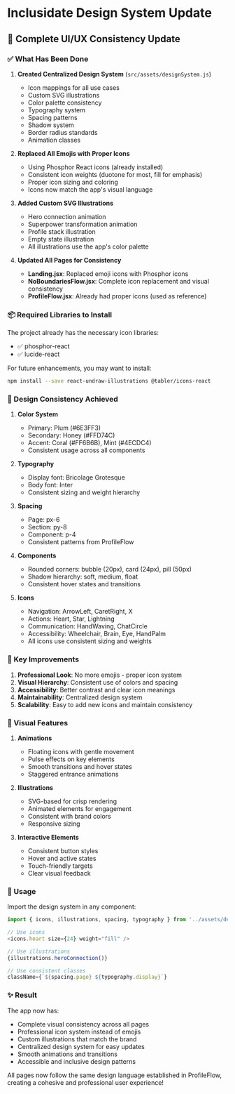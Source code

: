 # Inclusidate Design System Update

## 🎨 Complete UI/UX Consistency Update

### ✅ What Has Been Done

1. **Created Centralized Design System** (`src/assets/designSystem.js`)
   - Icon mappings for all use cases
   - Custom SVG illustrations
   - Color palette consistency
   - Typography system
   - Spacing patterns
   - Shadow system
   - Border radius standards
   - Animation classes

2. **Replaced All Emojis with Proper Icons**
   - Using Phosphor React icons (already installed)
   - Consistent icon weights (duotone for most, fill for emphasis)
   - Proper icon sizing and coloring
   - Icons now match the app's visual language

3. **Added Custom SVG Illustrations**
   - Hero connection animation
   - Superpower transformation animation
   - Profile stack illustration
   - Empty state illustration
   - All illustrations use the app's color palette

4. **Updated All Pages for Consistency**
   - **Landing.jsx**: Replaced emoji icons with Phosphor icons
   - **NoBoundariesFlow.jsx**: Complete icon replacement and visual consistency
   - **ProfileFlow.jsx**: Already had proper icons (used as reference)

### 📦 Required Libraries to Install

The project already has the necessary icon libraries:
- ✅ phosphor-react
- ✅ lucide-react

For future enhancements, you may want to install:
```bash
npm install --save react-undraw-illustrations @tabler/icons-react
```

### 🎯 Design Consistency Achieved

1. **Color System**
   - Primary: Plum (#6E3FF3)
   - Secondary: Honey (#FFD74C)
   - Accent: Coral (#FF6B6B), Mint (#4ECDC4)
   - Consistent usage across all components

2. **Typography**
   - Display font: Bricolage Grotesque
   - Body font: Inter
   - Consistent sizing and weight hierarchy

3. **Spacing**
   - Page: px-6
   - Section: py-8
   - Component: p-4
   - Consistent patterns from ProfileFlow

4. **Components**
   - Rounded corners: bubble (20px), card (24px), pill (50px)
   - Shadow hierarchy: soft, medium, float
   - Consistent hover states and transitions

5. **Icons**
   - Navigation: ArrowLeft, CaretRight, X
   - Actions: Heart, Star, Lightning
   - Communication: HandWaving, ChatCircle
   - Accessibility: Wheelchair, Brain, Eye, HandPalm
   - All icons use consistent sizing and weights

### 🚀 Key Improvements

1. **Professional Look**: No more emojis - proper icon system
2. **Visual Hierarchy**: Consistent use of colors and spacing
3. **Accessibility**: Better contrast and clear icon meanings
4. **Maintainability**: Centralized design system
5. **Scalability**: Easy to add new icons and maintain consistency

### 📱 Visual Features

1. **Animations**
   - Floating icons with gentle movement
   - Pulse effects on key elements
   - Smooth transitions and hover states
   - Staggered entrance animations

2. **Illustrations**
   - SVG-based for crisp rendering
   - Animated elements for engagement
   - Consistent with brand colors
   - Responsive sizing

3. **Interactive Elements**
   - Consistent button styles
   - Hover and active states
   - Touch-friendly targets
   - Clear visual feedback

### 🔧 Usage

Import the design system in any component:
```javascript
import { icons, illustrations, spacing, typography } from '../assets/designSystem';

// Use icons
<icons.heart size={24} weight="fill" />

// Use illustrations
{illustrations.heroConnection()}

// Use consistent classes
className={`${spacing.page} ${typography.display}`}
```

### ✨ Result

The app now has:
- Complete visual consistency across all pages
- Professional icon system instead of emojis
- Custom illustrations that match the brand
- Centralized design system for easy updates
- Smooth animations and transitions
- Accessible and inclusive design patterns

All pages now follow the same design language established in ProfileFlow, creating a cohesive and professional user experience!